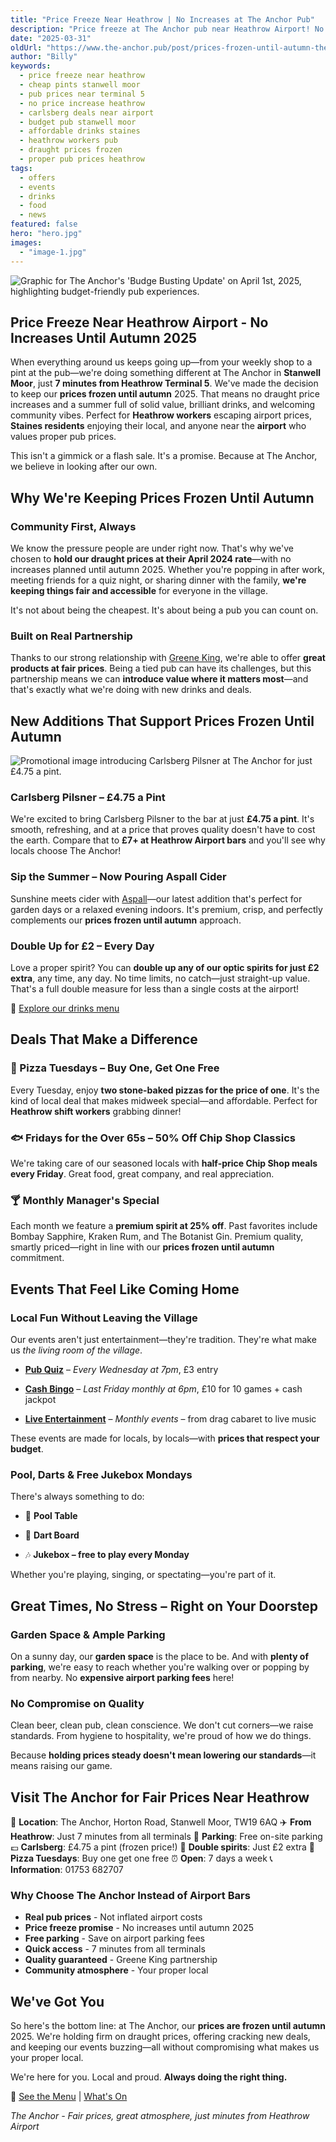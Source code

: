 ```yaml
---
title: "Price Freeze Near Heathrow | No Increases at The Anchor Pub"
description: "Price freeze at The Anchor pub near Heathrow Airport! No draught price increases until autumn 2025. Perfect for Heathrow workers avoiding airport prices. Just 7 minutes from Terminal 5 in Stanwell Moor. Enjoy Carlsberg at £4.75, premium spirits deals, and proper pub prices. Free parking, beer garden, weekly events. Your local alternative to expensive airport bars."
date: "2025-03-31"
oldUrl: "https://www.the-anchor.pub/post/prices-frozen-until-autumn-theanchor-pub"
author: "Billy"
keywords:
  - price freeze near heathrow
  - cheap pints stanwell moor
  - pub prices near terminal 5
  - no price increase heathrow
  - carlsberg deals near airport
  - budget pub stanwell moor
  - affordable drinks staines
  - heathrow workers pub
  - draught prices frozen
  - proper pub prices heathrow
tags:
  - offers
  - events
  - drinks
  - food
  - news
featured: false
hero: "hero.jpg"
images:
  - "image-1.jpg"
---
```


![Graphic for The Anchor's 'Budge Busting Update' on April 1st, 2025, highlighting budget-friendly pub experiences.](/content/blog/prices-frozen-until-autumn-theanchor-pub/hero.jpg)

## Price Freeze Near Heathrow Airport - No Increases Until Autumn 2025

When everything around us keeps going up—from your weekly shop to a pint at the pub—we're doing something different at The Anchor in **Stanwell Moor**, just **7 minutes from Heathrow Terminal 5**. We've made the decision to keep our **prices frozen until autumn** 2025. That means no draught price increases and a summer full of solid value, brilliant drinks, and welcoming community vibes. Perfect for **Heathrow workers** escaping airport prices, **Staines residents** enjoying their local, and anyone near the **airport** who values proper pub prices.

  

This isn't a gimmick or a flash sale. It's a promise. Because at The Anchor, we believe in looking after our own.

  

## Why We're Keeping Prices Frozen Until Autumn

### Community First, Always

We know the pressure people are under right now. That's why we've chosen to **hold our draught prices at their April 2024 rate**—with no increases planned until autumn 2025. Whether you're popping in after work, meeting friends for a quiz night, or sharing dinner with the family, **we're keeping things fair and accessible** for everyone in the village.

  

It's not about being the cheapest. It's about being a pub you can count on.

  

### Built on Real Partnership

Thanks to our strong relationship with [Greene King](https://www.greeneking.co.uk/), we're able to offer **great products at fair prices**. Being a tied pub can have its challenges, but this partnership means we can **introduce value where it matters most**—and that's exactly what we're doing with new drinks and deals.

  

## New Additions That Support Prices Frozen Until Autumn

![Promotional image introducing Carlsberg Pilsner at The Anchor for just £4.75 a pint.](/content/blog/prices-frozen-until-autumn-theanchor-pub/image-1.jpg)

### Carlsberg Pilsner – £4.75 a Pint

We're excited to bring Carlsberg Pilsner to the bar at just **£4.75 a pint**. It's smooth, refreshing, and at a price that proves quality doesn't have to cost the earth. Compare that to **£7+ at Heathrow Airport bars** and you'll see why locals choose The Anchor!

  

### Sip the Summer – Now Pouring Aspall Cider

Sunshine meets cider with [Aspall](https://www.aspall.co.uk/)—our latest addition that's perfect for garden days or a relaxed evening indoors. It's premium, crisp, and perfectly complements our **prices frozen until autumn** approach.

  

### Double Up for £2 – Every Day

Love a proper spirit? You can **double up any of our optic spirits for just £2 extra**, any time, any day. No time limits, no catch—just straight-up value. That's a full double measure for less than a single costs at the airport!

  

🔗 [Explore our drinks menu](https://www.the-anchor.pub/drink)

  

## Deals That Make a Difference

### 🍕 Pizza Tuesdays – Buy One, Get One Free

Every Tuesday, enjoy **two stone-baked pizzas for the price of one**. It's the kind of local deal that makes midweek special—and affordable. Perfect for **Heathrow shift workers** grabbing dinner!

  

### 🐟 Fridays for the Over 65s – 50% Off Chip Shop Classics

We're taking care of our seasoned locals with **half-price Chip Shop meals every Friday**. Great food, great company, and real appreciation.

  

### 🍸 Monthly Manager's Special

Each month we feature a **premium spirit at 25% off**. Past favorites include Bombay Sapphire, Kraken Rum, and The Botanist Gin. Premium quality, smartly priced—right in line with our **prices frozen until autumn** commitment.

  

## Events That Feel Like Coming Home

### Local Fun Without Leaving the Village

Our events aren't just entertainment—they're tradition. They're what make us _the living room of the village_.

*   [**Pub Quiz**](https://www.the-anchor.pub/event-details/pub-pursuit-live-the-ultimate-quiz-night-at-the-anchor-2025-04-02-19-00) – _Every Wednesday at 7pm_, £3 entry
    
*   [**Cash Bingo**](https://www.the-anchor.pub/event-details/monthly-cash-bingo-night-50-jackpot-chip-shop-fridays-2025-04-25-18-00) – _Last Friday monthly at 6pm_, £10 for 10 games + cash jackpot
    
*   [**Live Entertainment**](https://www.the-anchor.pub/event-details/gameshow-house-party-2025-05-30-19-00) – _Monthly events_ – from drag cabaret to live music
    

  

These events are made for locals, by locals—with **prices that respect your budget**.

  

### Pool, Darts & Free Jukebox Mondays

There's always something to do:

*   🎱 **Pool Table**
    
*   🎯 **Dart Board**
    
*   🎶 **Jukebox – free to play every Monday**
    

  

Whether you're playing, singing, or spectating—you're part of it.

  

## Great Times, No Stress – Right on Your Doorstep

### Garden Space & Ample Parking

On a sunny day, our **garden space** is the place to be. And with **plenty of parking**, we're easy to reach whether you're walking over or popping by from nearby. No **expensive airport parking fees** here!

  

### No Compromise on Quality

Clean beer, clean pub, clean conscience. We don't cut corners—we raise standards. From hygiene to hospitality, we're proud of how we do things.

  

Because **holding prices steady doesn't mean lowering our standards**—it means raising our game.

  

## Visit The Anchor for Fair Prices Near Heathrow

📍 **Location**: The Anchor, Horton Road, Stanwell Moor, TW19 6AQ
✈️ **From Heathrow**: Just 7 minutes from all terminals
🚗 **Parking**: Free on-site parking
💷 **Carlsberg**: £4.75 a pint (frozen price!)
🍺 **Double spirits**: Just £2 extra
🍕 **Pizza Tuesdays**: Buy one get one free
⏰ **Open**: 7 days a week
📞 **Information**: 01753 682707

### Why Choose The Anchor Instead of Airport Bars

- **Real pub prices** - Not inflated airport costs
- **Price freeze promise** - No increases until autumn 2025
- **Free parking** - Save on airport parking fees  
- **Quick access** - 7 minutes from all terminals
- **Quality guaranteed** - Greene King partnership
- **Community atmosphere** - Your proper local

## We've Got You

So here's the bottom line: at The Anchor, our **prices are frozen until autumn** 2025. We're holding firm on draught prices, offering cracking new deals, and keeping our events buzzing—all without compromising what makes us your proper local.

  

We're here for you. Local and proud. **Always doing the right thing.**

  

🍻 [See the Menu](https://www.the-anchor.pub/food) | [What's On](https://www.the-anchor.pub/our-events)

*The Anchor - Fair prices, great atmosphere, just minutes from Heathrow Airport*